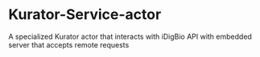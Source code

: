 # Kurator-Service-actor
A specialized Kurator actor that interacts with iDigBio API with embedded server that accepts remote requests
